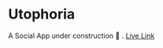 # Utophoria
A Social App under construction 🚧 . [Live Link](https://utophoriaproduction.onrender.com/)
